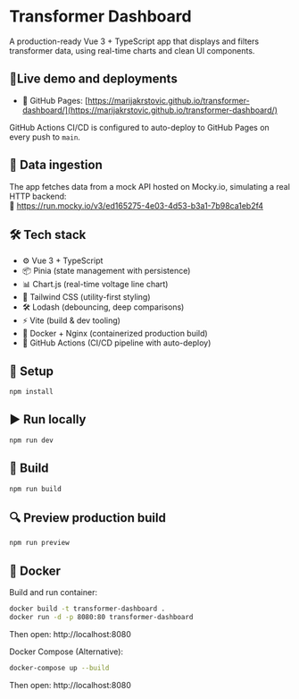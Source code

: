 # Transformer Dashboard

A production-ready Vue 3 + TypeScript app that displays and filters transformer data, using real-time charts and clean UI components.

## 🚀Live demo and deployments

- 🔗 GitHub Pages: [https://marijakrstovic.github.io/transformer-dashboard/](https://marijakrstovic.github.io/transformer-dashboard/)

GitHub Actions CI/CD is configured to auto-deploy to GitHub Pages on every push to `main`.

## 📡 Data ingestion

The app fetches data from a mock API hosted on Mocky.io, simulating a real HTTP backend:  
🔗 https://run.mocky.io/v3/ed165275-4e03-4d53-b3a1-7b98ca1eb2f4

## 🛠 Tech stack

- ⚙️ Vue 3 + TypeScript
- 📦 Pinia (state management with persistence)
- 📊 Chart.js (real-time voltage line chart)
- 🎨 Tailwind CSS (utility-first styling)
- 🛠 Lodash (debouncing, deep comparisons)
- ⚡ Vite (build & dev tooling)
- 🐳 Docker + Nginx (containerized production build)
- 🤖 GitHub Actions (CI/CD pipeline with auto-deploy)

## 🚀 Setup

```bash
npm install
```

## ▶️ Run locally

```bash
npm run dev
```

## 🧱 Build

```bash
npm run build
```

## 🔍 Preview production build

```bash
npm run preview
```

## 🐳 Docker

Build and run container:

```bash
docker build -t transformer-dashboard .
docker run -d -p 8080:80 transformer-dashboard
```

Then open: http://localhost:8080

Docker Compose (Alternative):

```bash
docker-compose up --build
```

Then open: http://localhost:8080
